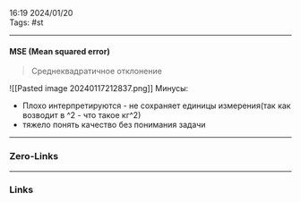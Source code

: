 16:19     2024/01/20    
Tags: #st
____
#### MSE (Mean squared error) 
> Среднеквадратичное отклонение

![[Pasted image 20240117212837.png]]
Минусы:
- Плохо интерпретируются - не сохраняет единицы измерения(так как возводит в ^2 - что такое кг^2)
- тяжело понять качество без понимания задачи


____
### Zero-Links

____
### Links